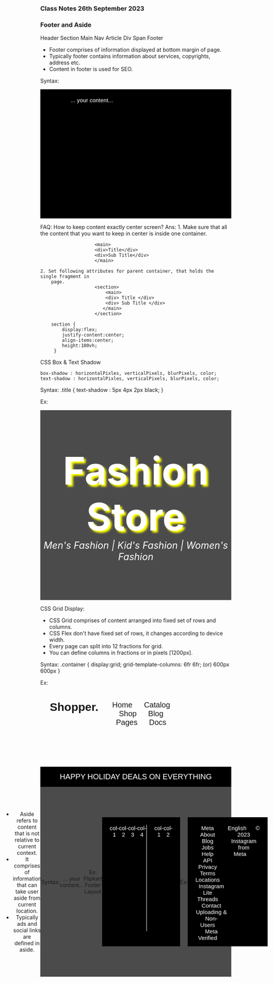 ### Class Notes 26th September 2023

### Footer and Aside

Header
Section
Main
Nav
Article
Div
Span
                              Footer
- Footer comprises of information displayed at bottom margin of page.
- Typically footer contains information about services, copyrights, address etc.
- Content in footer is used for SEO.

Syntax:
    <footer>
        ... your content...
    </footer>

FAQ: How to keep content exactly center screen?
Ans:
    1. Make sure that all the content that you want to keep in center is inside one
        container.
                       
                        <main>
                        <div>Title</div>
                        <div>Sub Title</div>
                        </main>
   
    2. Set following attributes for parent container, that holds the single fragment in
        page.
                        <section>
                            <main>
                            <div> Title </div>
                            <div> Sub Title </div>
                           </main>
                        </section>

        section {
            display:flex;
            justify-content:center;
            align-items:center;
            height:100vh;
         }

CSS Box & Text Shadow

    box-shadow : horizontalPixles, verticalPixels, blurPixels, color;
    text-shadow : horizontalPixles, verticalPixels, blurPixels, color;

Syntax:
    .title {
        text-shadow : 5px 4px 2px black;
    }


Ex:
<!DOCTYPE html>
<html lang="en">
<head>
    <meta charset="UTF-8">
    <meta name="viewport" content="width=device-width, initial-scale=1.0">
    <title>Document</title>
    <style>
        .title {
            font-size: 100px;
            font-weight: bold;
            text-shadow: 5px 5px 5px yellow;
        }
        .sub-title {
            font-size: 25px;
            font-style: italic;
        }
        section {
            display: flex;
            justify-content: center;
            align-items: center;
            height: 100vh;
            text-align: center;
            background-color: rgba(0,0,0,0.7);
        }
        main {
            color:white;
        }
    </style>
</head>
<body background="public/images/banner.jpg">
    <section>
            <main>
            <div class="title">Fashion Store</div>
            <div class="sub-title">Men's Fashion | Kid's Fashion | Women's Fashion</div>
            </main>
    </section>
</body>
</html>

CSS Grid Display:
- CSS Grid comprises of content arranged into fixed set of rows and columns.
- CSS Flex don't have fixed set of rows, it changes according to device width.
- Every page can split into 12 fractions for grid.
- You can define columns in fractions or in pixels [1200px].

Syntax:
    .container {
        display:grid;
        grid-template-columns: 6fr 6fr;    (or) 600px  600px
    }

Ex:
<!DOCTYPE html>
<html lang="en-in">
    <head>
        <title>Shopper Template</title>
        <meta name="viewport" content="width=device-width, initial-scale=1">
        <link rel="stylesheet" href="node_modules/bootstrap-icons/font/bootstrap-icons.css">
        <style>
            header {
                display: flex;
                justify-content: space-between;
                font-size: 20px;
                font-family: Arial;
                padding: 25px;
            }
            header span {
                margin-right: 25px;
            }
            .brand-title {
                font-size: 30px;
                font-weight: bold;
            }
            article {
                background-color: black;
                color:white;
                text-align: center;
                padding: 15px;
                font-size: 20px;
                font-family: Arial;
            }
            .bi-lightning-fill {
                color:gold;
            }
            nav span:hover {
                color:blue;
                cursor: grab;
                font-weight: bold;
            }
            section {
                height: 500px;
            }
            footer {
                background-color: black;
                color:white;
                padding: 10px;
            }
            .subscribe {
                display: flex;
                justify-content: center;
                align-items: center;
                height: 200px;
                text-align: center;
            }
            .subscribe-title {
                font-family: Arial;
                font-size: 25px;
                font-weight: bold;
                margin-bottom: 40px;
            }
            .email {
                display: inline-block;
                padding: 20px;
                width: 300px;
                font-size: 18px;
                border:1px solid white;
                text-align: left;
                background-color: gray;
            }
            .btn-subscribe {
                display: inline-block;
                padding: 20px;
                width: 100px;
                font-size: 18px;
                border:1px solid white;
                text-align: left;
                background-color: grey;
                font-weight: bold;
            }
            .footer {
                margin-top: 50px;
                display: grid;
                grid-template-columns: 2.4fr 2.4fr 2.4fr 2.4fr 2.4fr;
                font-family: Arial;
            }
            .footer-title {
                font-weight: bold;
                font-size: 18px;
                margin-bottom: 20px;
            }
            .footer-title~span {
                display: block;
                margin-bottom: 15px;
            }
            .footer-brand {
                font-size: 25px;
                font-weight: bold;
                margin-bottom: 20px;
            }
            aside span {
                font-size: 20px;
                margin-right: 10px;
            }
        </style>
    </head>
    <body>
        <header>
            <div>
                <span class="brand-title">Shopper.</span>
            </div>
            <div>
                <nav>
                    <span>Home</span>
                    <span>Catalog</span>
                    <span>Shop</span>
                    <span>Blog</span>
                    <span>Pages</span>
                    <span>Docs</span>
                </nav>
            </div>
            <div>
               <nav>
                <span class="bi bi-search"></span>
                <span class="bi bi-person"></span>
                <span class="bi bi-heart"></span>
                <span class="bi bi-cart4"></span>
               </nav>
            </div>
        </header>
        <article>
            <span class="bi bi-lightning-fill"></span>
            <span> HAPPY HOLIDAY DEALS ON EVERYTHING </span>
            <span class="bi bi-lightning-fill"></span>
        </article>
        <section>

        </section>
        <footer>
            <div class="subscribe">
                <div>
                    <div class="subscribe-title">Want style Ideas and Treats?</div>
                    <div>
                        <span class="email">Enter Email*</span>
                        <span class="btn-subscribe">Subscribe</span>
                    </div>
                </div>
            </div>
            <div class="footer">
                <div>
                    <div class="footer-brand">Shopper.</div>
                    <aside>
                        <span class="bi bi-facebook"></span>
                        <span class="bi bi-twitter"></span>
                        <span class="bi bi-instagram"></span>
                        <span class="bi bi-linkedin"></span>
                    </aside>
                </div>
                <div>
                    <div class="footer-title">SUPPORT</div>
                    <span>Contact Us</span>
                    <span>FAQs</span>
                    <span>Size Guide</span>
                    <span>Shipping & Returns</span>
                </div>
                <div>
                    <div class="footer-title">SHOP</div>
                    <span>Men's Shopping</span>
                    <span>Women's Shopping</span>
                    <span>Kids' Shopping</span>
                    <span>Discounts</span>
                </div>
                <div>
                    <div class="footer-title">COMPANY</div>
                    <span>Our Story</span>
                    <span>Careers</span>
                    <span>Terms & Conditions</span>
                    <span>Privacy & Cookie policy</span>
                </div>
                <div>
                    <div class="footer-title">CONTACT</div>
                    <span>1-202-555-0105</span>
                    <span>1-202-555-0106</span>
                    <span>help@shopper.com</span>
                </div>
            </div>
        </footer>
    </body>    
</html>

                            Aside
- Aside refers to content that is not relative to current context.
- It comprises of information that can take user aside from current location.
- Typically ads and social links are defined in aside.

Syntax:
    <aside>
        ... your content...
    </aside>


Ex: Flipkart Footer Layout

<!DOCTYPE html>
<html lang="en">
<head>
    <meta charset="UTF-8">
    <meta name="viewport" content="width=device-width, initial-scale=1.0">
    <title>Document</title>
    <style>
        footer {
            padding: 10px;
            background-color: black;
            color:white;
            font-size: 20px;
            display: grid;
            grid-template-columns: 6fr 6fr;
            height: 300px;  
        }
        .panel-left {
            display: grid;
            grid-template-columns: 3fr 3fr 3fr 3fr;
        }
        .panel-right {
            display: grid;
            grid-template-columns: 6fr 6fr;
            border-left: 1px solid white;
            padding-left: 20px;
        }
    </style>
</head>
<body>
    <footer>
        <div class="panel-left">
            <div>
                col-1
            </div>
            <div>
                col-2
            </div>
            <div>
                col-3
            </div>
            <div>
                col-4
            </div>
        </div>
        <div class="panel-right">
            <div>
                col-1
            </div>
            <div>
                col-2
            </div>
        </div>
    </footer>
</body>
</html>

Ex:
<!DOCTYPE html>
<html lang="en">
<head>
    <meta charset="UTF-8">
    <meta name="viewport" content="width=device-width, initial-scale=1.0">
    <title>Document</title>
    <style>
        footer {
            padding: 20px;
            text-align: center;
            font-size: 15px;
            font-family: Arial;
        }
        footer span {
            margin-right: 20px;
        }
        footer div {
            margin-bottom: 20px;
        }
    </style>
</head>
<body>
    <footer>
        <div>
            <span>Meta</span>
            <span>About</span>
            <span>            Blog</span>
            <span>Jobs</span>
            <span>Help</span>
            <span>API</span>
            <span>Privacy</span>
            <span>Terms</span>
            <span>Locations</span>
            <span>Instagram Lite</span>
            <span>Threads</span>
            <span>Contact Uploading & Non-Users</span>
            <span>Meta Verified</span>
        </div>
        <div>
            <span>English</span>
            <span> &copy; 2023 Instagram from Meta</span>
        </div>

    </footer>
</body>
</html>